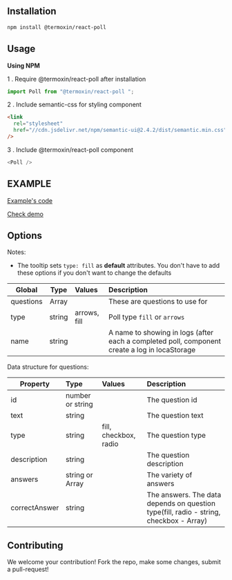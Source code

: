 ## Installation

```sh
npm install @termoxin/react-poll
```

## Usage

**Using NPM**

1 . Require @termoxin/react-poll after installation

```js
import Poll from "@termoxin/react-poll ";
```

2 . Include semantic-css for styling component

```html
<link
  rel="stylesheet"
  href="//cdn.jsdelivr.net/npm/semantic-ui@2.4.2/dist/semantic.min.css"
/>
```

3 . Include @termoxin/react-poll component

```js
<Poll />
```

## EXAMPLE

[Example's code](https://github.com/termoxin/react-poll-examples/tree/master/src)

[Check demo](https://termoxin.github.io/react-poll-examples/)

	
## Options

Notes:

- The tooltip sets `type: fill` as **default** attributes. You don't have to add these options if you don't want to change the defaults

| Global    |  Type  | Values       | Description                                                                                   |
| --------- | :----: | :----------- | :-------------------------------------------------------------------------------------------- |
| questions | Array  |              | These are questions to use for                                                                |
| type      | string | arrows, fill | Poll type `fill` or `arrows`                                                                  |
| name      | string |              | A name to showing in logs (after each a completed poll, component create a log in locaStorage |

Data structure for questions:

| Property      | Type                    | Values                | Description                                                                                    |
| ------------- | :---------------------- | :-------------------- | :--------------------------------------------------------------------------------------------- |
| id            | number or string        |                       | The question id                                                                                |
| text          | string                  |                       | The question text                                                                              |
| type          | string                  | fill, checkbox, radio | The question type                                                                              |
| description   | string                  |                       | The question description                                                                       |
| answers       | string or Array<string> |                       | The variety of answers                                                                         |
| correctAnswer | string                  |                       | The answers. The data depends on question type(fill, radio - string, checkbox - Array<string>) |

## Contributing

We welcome your contribution! Fork the repo, make some changes, submit a pull-request!
